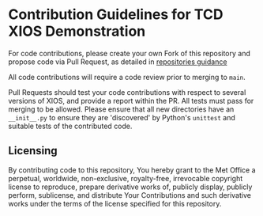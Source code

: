 # Contribution Guidelines for TCD XIOS Demonstration

For code contributions, please create your own Fork of this repository and propose code via Pull Request, as detailed in [repositories guidance](repositories.md)

All code contributions will require a code review prior to merging to `main`.

Pull Requests should test your code contributions with respect to several versions of XIOS, and provide a report within the PR. All tests must pass for merging to be allowed.
Please ensure that all new directories have an `__init__.py` to ensure they are 'discovered' by Python's `unittest` and suitable tests of the contributed code.

## Licensing
By contributing code to this repository, You hereby grant to the Met Office a perpetual, worldwide, non-exclusive, royalty-free, irrevocable copyright license to reproduce, prepare derivative works of, publicly display, publicly perform, sublicense, and distribute Your Contributions and such derivative works under the terms of the license specified  for this repository.
